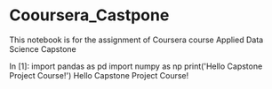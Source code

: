 # Cooursera_Castpone
This notebook is for the assignment of Coursera course Applied Data Science Capstone

In [1]:
import pandas as pd
import numpy as np
print('Hello Capstone Project Course!')
Hello Capstone Project Course!
